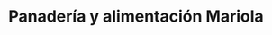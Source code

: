 ---
title: "Panadería y alimentación Mariola"
url: /leganes/panaderia-y-alimentacion-mariola/
shop: Bäckerei
---